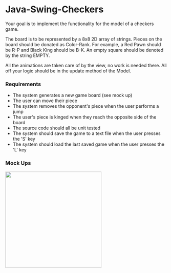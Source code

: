 <h1>Java-Swing-Checkers</h1>

Your goal is to implement the functionality for the model of a checkers game. 

The board is to be represented by a 8x8 2D array of strings. Pieces on the board should be donated as Color-Rank. For example, a Red Pawn should be R-P and Black King 
should be B-K. An empty square should be denoted by the string EMPTY. 

All the animations are taken care of by the view, no work is needed there. All off your logic should be in the update method of the Model. 

<h3>Requirements</h3>
<ul>
  <li>The system generates a new game board (see mock up)</li>
  <li>The user can move their piece</li>
  <li>The system removes the opponent's piece when the user performs a jump</li>
  <li>The user's piece is kinged when they reach the opposite side of the board</li>
   <li>The source code should all be unit tested</li>
  <li>The system should save the game to a text file when the user presses the 'S' key</li>
  <li>The system should load the last saved game when the user presses the 'L' key</li>
</ul>
<h3>Mock Ups</h3>
<img src="https://drive.google.com/uc?export=view&id=1kYKqzbyezM8DjMLYRZI6cCAveYsYzb_B" width=300px height=300px/>
